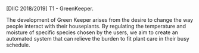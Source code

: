 [DIIC 2018/2019] T1 - GreenKeeper. 

The development of Green Keeper arises from the desire to change the way people interact with their houseplants. By regulating
the temperature and moisture of specific species chosen by the users, we aim to create an automated system that can relieve the
burden to fit plant care in their busy schedule.

